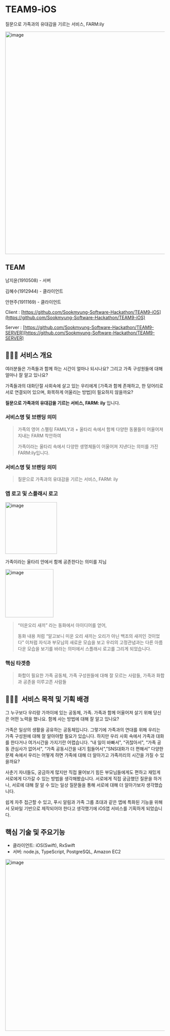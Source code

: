 # TEAM9-iOS

질문으로 가족과의 유대감을 기르는 서비스, FARM:ily

<img width="701" alt="image" src="https://user-images.githubusercontent.com/68391767/187066434-5fc34af4-a14f-44da-8f51-24d7d1af6adc.png">

## TEAM

남지윤(1910508) - 서버

김혜수(1912944) - 클라이언트 

안현주(1911169) - 클라이언트

Client : [https://github.com/Sookmyung-Software-Hackathon/TEAM9-iOS](https://github.com/Sookmyung-Software-Hackathon/TEAM9-iOS)

Server : [https://github.com/Sookmyung-Software-Hackathon/TEAM9-SERVER](https://github.com/Sookmyung-Software-Hackathon/TEAM9-SERVER)

## 👩🏻‍🌾 서비스 개요 

여러분들은 가족들과 함께 하는 시간이 얼마나 되시나요? 그리고 가족 구성원들에 대해 얼마나 잘 알고 있나요?

가족들과의 대화단절 사회속에 살고 있는 우리에게 [가족과 함께 존재하고, 한 덩어리로 서로 연결되어 있으며, 화목하게 어울리는 방법]이 필요하지 않을까요?

**질문으로 가족과의 유대감을 기르는 서비스, FARM: ily** 입니다.

### 서비스명 및 브랜딩 의미

> 가족의 영어 스펠링 FAMILY과 + 울타리 속에서 함께 다양한 동물들이 어울어져 지내는 FARM 착안하여
> 
> 
> 가족이라는 울타리 속에서 다양한 생명체들이 어울어져 지낸다는 의미를 가진 FARM:ily입니다.
>

### 서비스명 및 브랜딩 의미

> 질문으로 가족과의 유대감을 기르는 서비스, FARM: ily

### 앱 로고 및 스플래시 로고

<img width="163" alt="image" src="https://user-images.githubusercontent.com/68391767/187066506-11a5f9a5-c53f-4faa-a720-f6902631ff9d.png">

가족이라는 울타리 안에서 함께 공존한다는 의미를 지님

<img width="152" alt="image" src="https://user-images.githubusercontent.com/68391767/187066511-20b60c99-1fc3-4b48-ba37-2da814278ca6.png">

> “미운오리 새끼” 라는 동화에서 아이디어를 얻어,
> 
> 
> 동화 내용 처럼 “알고보니 미운 오리 새끼는 오리가 아닌 백조의 새끼인 것이었다" 이처럼 자식과 부모님의 새로운 모습을 보고 우리의 고정관념과는 다른 아름다운 모습을 보기를 바라는 의미에서 스플래시 로고를 그리게 되었습니다.
>

### 핵심 타겟층

> 화합이 필요한 가족 공동체, 가족 구성원들에 대해 잘 모르는 사람들, 가족과 화합과 공존을 이루고픈 사람들
>

## 👩🏻‍🌾  서비스 목적 및 기획 배경

그 누구보다 우리랑 가까이에 있는 공동체, 가족. 가족과 함께 어울어져 살기 위해 당신은 어떤 노력을 했나요. 함께 사는 방법에 대해 잘 알고 있나요?

가족은 일상의 생활을 공유하는 공동체입니다. 그렇기에 가족과의 연대를 위해 우리는 가족 구성원에 대해 잘 알아야할 필요가 있습니다. 하지만 우리 사회 속에서 가족과 대화를 한다거나 여가시간을 가지기란 어렵습니다. “내 일이 바빠서", “귀찮아서", “가족 공동 관심사가 없어서", “가족 공동시간을 내기 힘들어서",”SNS대화가 더 편해서” 다양한 문제 속에서 우리는 어떻게 하면 가족에 대해 더 알아가고 가족끼리의 시간을 가질 수 있을까요?

사춘기 자녀들도, 궁금하게 많지만 직접 물어보기 힘든 부모님들에게도 편하고 재밌게 서로에게 다가갈 수 있는 방법을 생각해봤습니다. 서로에게 직접 궁금했던 질문을 하거나, 서로에 대해 잘 알 수 있는 일상 질문들을 통해 서로에 대해 더 알아가보자 생각했습니다.

쉽게 자주 접근할 수 있고, 푸시 알림과 가족 그룹 초대과 같은 앱에 특화된 기능을 위해서 모바일 기반으로 제작되어야 한다고 생각했기에 iOS앱 서비스를 기획하게 되었습니다.

## 핵심 기술 및 주요기능

- 클라이언트: iOS(Swift), RxSwift
- 서버: node.js, TypeScript, PostgreSQL, Amazon EC2

<img width="541" alt="image" src="https://user-images.githubusercontent.com/68391767/187066573-0588d361-ffb6-4509-95e4-29bb5f14dccd.png">



